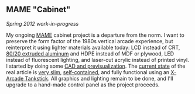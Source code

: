 ## MAME "Cabinet"

*Spring 2012 work-in-progress*

My ongoing [MAME][] cabinet project is a departure from the norm. I want to preserve the form factor of the 1980s vertical arcade experience, but reinterpret it using lighter materials available today: LCD instead of CRT, [80/20 extruded aluminum][8020] and HDPE instead of MDF or plywood, LED instead of fluorescent lighting, and laser-cut acrylic instead of printed vinyl. I started by doing some [CAD and previsualization][arcade0]. The [current state][arcade2] of the real article is [very slim][arcade3], [self-contained][arcade4], and fully functional using an [X-Arcade Tankstick][xgaming]. All graphics and lighting remain to be done, and I'll upgrade to a hand-made control panel as the project proceeds.

[mame]:    http://mamedev.org/
[8020]:    http://8020.net/
[arcade0]: misc/mamecab/arcade0.jpg
[arcade2]: misc/mamecab/arcade2.jpg
[arcade3]: misc/mamecab/arcade3.jpg
[arcade4]: misc/mamecab/arcade4.jpg
[xgaming]: http://www.xgaming.com/
